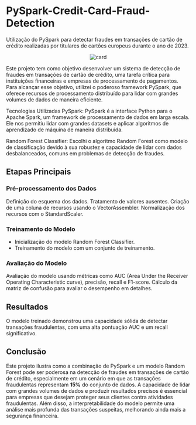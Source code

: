 # PySpark-Credit-Card-Fraud-Detection
Utilização do PySpark para detectar fraudes em transações de cartão de crédito realizadas por titulares de cartões europeus durante o ano de 2023.

<p align="center">
    <img src="https://external-content.duckduckgo.com/iu/?u=https%3A%2F%2Ftse3.mm.bing.net%2Fth%3Fid%3DOIP.3X8ke9hthJvDuaXSd_MUYQHaDY%26pid%3DApi&f=1&ipt=68466374b02d87c71f3d4704437804998ff7f870d4c1cb7079a34bafd77751c4&ipo=images" alt="card">
</p>

Este projeto tem como objetivo desenvolver um sistema de detecção de fraudes em transações de cartão de crédito, uma tarefa crítica para instituições financeiras e empresas de processamento de pagamentos. Para alcançar esse objetivo, utilizei o poderoso framework PySpark, que oferece recursos de processamento distribuído para lidar com grandes volumes de dados de maneira eficiente.

Tecnologias Utilizadas
PySpark: PySpark é a interface Python para o Apache Spark, um framework de processamento de dados em larga escala. Ele nos permitiu lidar com grandes datasets e aplicar algoritmos de aprendizado de máquina de maneira distribuída.

Random Forest Classifier: Escolhi o algoritmo Random Forest como modelo de classificação devido à sua robustez e capacidade de lidar com dados desbalanceados, comuns em problemas de detecção de fraudes.

## Etapas Principais
### Pré-processamento dos Dados
Definição do esquema dos dados.
Tratamento de valores ausentes.
Criação de uma coluna de recursos usando o VectorAssembler.
Normalização dos recursos com o StandardScaler.
### Treinamento do Modelo
- Inicialização do modelo Random Forest Classifier.
- Treinamento do modelo com um conjunto de treinamento.
### Avaliação do Modelo
Avaliação do modelo usando métricas como AUC (Area Under the Receiver Operating Characteristic curve), precisão, recall e F1-score.
Cálculo da matriz de confusão para avaliar o desempenho em detalhes.

## Resultados
O modelo treinado demonstrou uma capacidade sólida de detectar transações fraudulentas, com uma alta pontuação AUC e um recall significativo.

## Conclusão
Este projeto ilustra como a combinação de PySpark e um modelo Random Forest pode ser poderosa na detecção de fraudes em transações de cartão de crédito, especialmente em um cenário em que as transações fraudulentas representam **15%** do conjunto de dados. A capacidade de lidar com grandes volumes de dados e produzir resultados precisos é essencial para empresas que desejam proteger seus clientes contra atividades fraudulentas. Além disso, a interpretabilidade do modelo permite uma análise mais profunda das transações suspeitas, melhorando ainda mais a segurança financeira.

